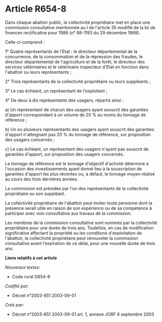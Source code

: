 # Article R654-8

Dans chaque abattoir public, la collectivité propriétaire met en place une commission consultative mentionnée au I de
l'article 35 modifié de la loi de finances rectificative pour 1988 (n° 88-1193 du 29 décembre 1988).

Celle-ci comprend :

1° Quatre représentants de l'Etat : le directeur départemental de la concurrence, de la consommation et de la répression des
fraudes, le directeur départemental de l'agriculture et de la forêt, le directeur des services vétérinaires et le vétérinaire
inspecteur d'Etat en fonction dans l'abattoir ou leurs représentants ;

2° Trois représentants de la collectivité propriétaire ou leurs suppléants ;

3° Le cas échéant, un représentant de l'exploitant ;

4° De deux à dix représentants des usagers, répartis ainsi :

a) Un représentant de chacun des usagers ayant souscrit des garanties d'apport correspondant à un volume de 20 % au moins du
tonnage de référence ;

b) Un ou plusieurs représentants des usagers ayant souscrit des garanties d'apport n'atteignant pas 20 % du tonnage de
référence, sur proposition des usagers concernés ;

c) Le cas échéant, un représentant des usagers n'ayant pas souscrit de garanties d'apport, sur proposition des usagers
concernés.

Le tonnage de référence est le tonnage d'objectif d'activité déterminé à l'occasion des investissements ayant donné lieu à la
souscription de garanties d'apport les plus récentes ou, à défaut, le tonnage moyen réalisé au cours des trois dernières
années.

La commission est présidée par l'un des représentants de la collectivité propriétaire ou son suppléant.

La collectivité propriétaire de l'abattoir peut inviter toute personne dont la présence serait utile en raison de son
expérience ou de sa compétence à participer avec voix consultative aux travaux de la commission.

Les membres de la commission consultative sont nommés par la collectivité propriétaire pour une durée de trois ans.
Toutefois, en cas de modification significative affectant la propriété ou les conditions d'exploitation de l'abattoir, la
collectivité propriétaire peut renouveler la commission consultative avant l'expiration de ce délai, pour une nouvelle durée
de trois ans.

**Liens relatifs à cet article**

_Nouveaux textes_:

  - Code rural D654-8

_Codifié par_:

  - Décret n°2003-851 2003-09-01

_Créé par_:

  - Décret n°2003-851 2003-09-01 art. 1, annexe JORF 6 septembre 2003
